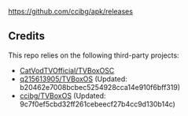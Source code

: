 https://github.com/ccibg/apk/releases

## Credits
This repo relies on the following third-party projects:
- [CatVodTVOfficial/TVBoxOSC](https://github.com/CatVodTVOfficial/TVBoxOSC)
- [q215613905/TVBoxOS](https://github.com/q215613905/TVBoxOS) (Updated: b20462e7008bcbec5254928cca14e910f6bff319)
- [ccibg/TVBoxOS](https://github.com/takagen99/Box) (Updated: 9c7f0ef5cbd32ff261cebeecf27b4cc9d130b14c)
